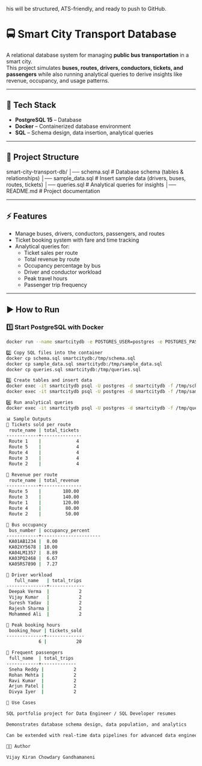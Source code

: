 his will be structured, ATS-friendly, and ready to push to GitHub.

# 🚍 Smart City Transport Database

A relational database system for managing **public bus transportation** in a smart city.  
This project simulates **buses, routes, drivers, conductors, tickets, and passengers** while also running analytical queries to derive insights like revenue, occupancy, and usage patterns.

---

## 📌 Tech Stack
- **PostgreSQL 15** – Database
- **Docker** – Containerized database environment
- **SQL** – Schema design, data insertion, analytical queries

---

## 📂 Project Structure


smart-city-transport-db/
│── schema.sql # Database schema (tables & relationships)
│── sample_data.sql # Insert sample data (drivers, buses, routes, tickets)
│── queries.sql # Analytical queries for insights
│── README.md # Project documentation


---

## ⚡ Features
- Manage buses, drivers, conductors, passengers, and routes
- Ticket booking system with fare and time tracking
- Analytical queries for:
  - Ticket sales per route
  - Total revenue by route
  - Occupancy percentage by bus
  - Driver and conductor workload
  - Peak travel hours
  - Passenger trip frequency

---

## ▶️ How to Run

### 1️⃣ Start PostgreSQL with Docker
```bash
docker run --name smartcitydb -e POSTGRES_USER=postgres -e POSTGRES_PASSWORD=postgres -e POSTGRES_DB=smartcitydb -d postgres:15

2️⃣ Copy SQL files into the container
docker cp schema.sql smartcitydb:/tmp/schema.sql
docker cp sample_data.sql smartcitydb:/tmp/sample_data.sql
docker cp queries.sql smartcitydb:/tmp/queries.sql

3️⃣ Create tables and insert data
docker exec -it smartcitydb psql -U postgres -d smartcitydb -f /tmp/schema.sql
docker exec -it smartcitydb psql -U postgres -d smartcitydb -f /tmp/sample_data.sql

4️⃣ Run analytical queries
docker exec -it smartcitydb psql -U postgres -d smartcitydb -f /tmp/queries.sql

📊 Sample Outputs
🔹 Tickets sold per route
 route_name | total_tickets
------------+---------------
 Route 1    |             4
 Route 5    |             4
 Route 4    |             4
 Route 3    |             4
 Route 2    |             4

🔹 Revenue per route
 route_name | total_revenue
------------+---------------
 Route 5    |        180.00
 Route 3    |        140.00
 Route 1    |        120.00
 Route 4    |         80.00
 Route 2    |         50.00

🔹 Bus occupancy
 bus_number | occupancy_percent
------------+----------------------
 KA01AB1234 |  8.00
 KA02XY5678 | 10.00
 KA04LM1357 |  8.89
 KA03PQ2468 |  6.67
 KA05RS7890 |  7.27

🔹 Driver workload
   full_name   | total_trips
---------------+-------------
 Deepak Verma  |           2
 Vijay Kumar   |           2
 Suresh Yadav  |           2
 Rajesh Sharma |           2
 Mohammed Ali  |           2

🔹 Peak booking hours
 booking_hour | tickets_sold
--------------+--------------
            6 |           20

🔹 Frequent passengers
 full_name  | total_trips
------------+-------------
 Sneha Reddy |           2
 Rohan Mehta |           2
 Ravi Kumar  |           2
 Arjun Patel |           2
 Divya Iyer  |           2

📌 Use Cases

SQL portfolio project for Data Engineer / SQL Developer resumes

Demonstrates database schema design, data population, and analytics

Can be extended with real-time data pipelines for advanced data engineering

👨‍💻 Author

Vijay Kiran Chowdary Gandhamaneni